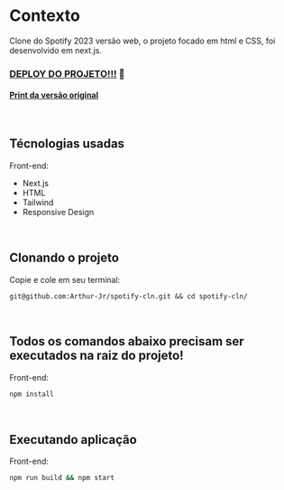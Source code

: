 # Contexto
Clone do Spotify 2023 versão web, o projeto focado em html e CSS, foi desenvolvido em next.js.


### [DEPLOY DO PROJETO!!!](https://spotify-cln-iota.vercel.app) :eyes:

#### [Print da versão original](https://spotify-cln-iota.vercel.app/original)

<br>

## Técnologias usadas

Front-end:
  - Next.js
  - HTML
  - Tailwind
  - Responsive Design


<br>

## Clonando o projeto

Copie e cole em seu terminal:

```
git@github.com:Arthur-Jr/spotify-cln.git && cd spotify-cln/
```

<br>

## Todos os comandos abaixo precisam ser executados na raiz do projeto!

Front-end:
```bash
npm install
``` 

<br>

## Executando aplicação
  Front-end:

  ```bash
  npm run build && npm start
  ``` 
